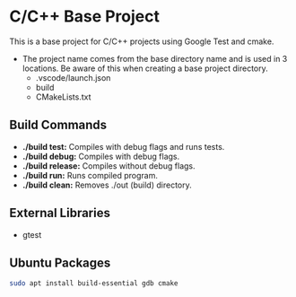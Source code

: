 # C/C++ Base Project

This is a base project for C/C++ projects using Google Test and cmake.

- The project name comes from the base directory name and is used in 3 locations. Be aware of this when creating a base project directory.
    - .vscode/launch.json
    - build
    - CMakeLists.txt

## Build Commands

- **./build test:** Compiles with debug flags and runs tests.
- **./build debug:** Compiles with debug flags.
- **./build release:** Compiles without debug flags.
- **./build run:** Runs compiled program.
- **./build clean:** Removes ./out (build) directory.

## External Libraries

- gtest

## Ubuntu Packages

```bash
sudo apt install build-essential gdb cmake
```

